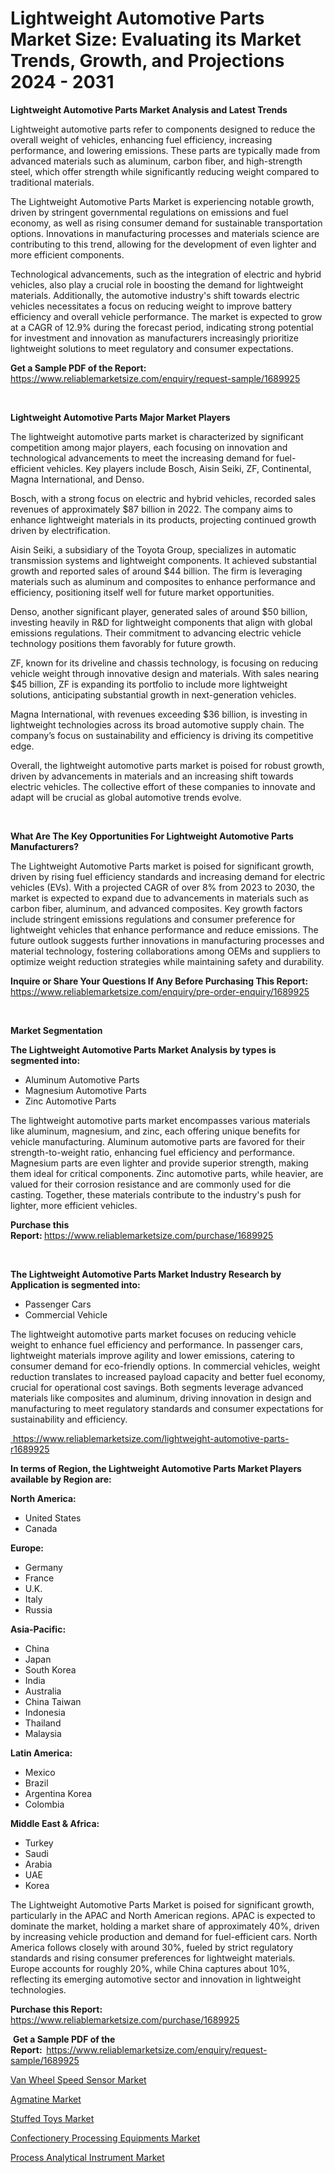 <p><h1>Lightweight Automotive Parts Market Size: Evaluating its Market Trends, Growth, and Projections 2024 - 2031</h1></p><p><strong>Lightweight Automotive Parts Market Analysis and Latest Trends</strong></p>
<p><p>Lightweight automotive parts refer to components designed to reduce the overall weight of vehicles, enhancing fuel efficiency, increasing performance, and lowering emissions. These parts are typically made from advanced materials such as aluminum, carbon fiber, and high-strength steel, which offer strength while significantly reducing weight compared to traditional materials.</p><p>The Lightweight Automotive Parts Market is experiencing notable growth, driven by stringent governmental regulations on emissions and fuel economy, as well as rising consumer demand for sustainable transportation options. Innovations in manufacturing processes and materials science are contributing to this trend, allowing for the development of even lighter and more efficient components.</p><p>Technological advancements, such as the integration of electric and hybrid vehicles, also play a crucial role in boosting the demand for lightweight materials. Additionally, the automotive industry's shift towards electric vehicles necessitates a focus on reducing weight to improve battery efficiency and overall vehicle performance. The market is expected to grow at a CAGR of 12.9% during the forecast period, indicating strong potential for investment and innovation as manufacturers increasingly prioritize lightweight solutions to meet regulatory and consumer expectations.</p></p>
<p><strong>Get a Sample PDF of the Report:&nbsp;</strong> <a href="https://www.reliablemarketsize.com/enquiry/request-sample/1689925?utm_campaign=1510&utm_medium=2&utm_source=Github&utm_content=ia&utm_term=17102024&utm_id=lightweight-automotive-parts">https://www.reliablemarketsize.com/enquiry/request-sample/1689925</a></p>
<p>&nbsp;</p>
<p><strong>Lightweight Automotive Parts Major Market Players</strong></p>
<p><p>The lightweight automotive parts market is characterized by significant competition among major players, each focusing on innovation and technological advancements to meet the increasing demand for fuel-efficient vehicles. Key players include Bosch, Aisin Seiki, ZF, Continental, Magna International, and Denso. </p><p>Bosch, with a strong focus on electric and hybrid vehicles, recorded sales revenues of approximately $87 billion in 2022. The company aims to enhance lightweight materials in its products, projecting continued growth driven by electrification.</p><p>Aisin Seiki, a subsidiary of the Toyota Group, specializes in automatic transmission systems and lightweight components. It achieved substantial growth and reported sales of around $44 billion. The firm is leveraging materials such as aluminum and composites to enhance performance and efficiency, positioning itself well for future market opportunities.</p><p>Denso, another significant player, generated sales of around $50 billion, investing heavily in R&D for lightweight components that align with global emissions regulations. Their commitment to advancing electric vehicle technology positions them favorably for future growth.</p><p>ZF, known for its driveline and chassis technology, is focusing on reducing vehicle weight through innovative design and materials. With sales nearing $45 billion, ZF is expanding its portfolio to include more lightweight solutions, anticipating substantial growth in next-generation vehicles.</p><p>Magna International, with revenues exceeding $36 billion, is investing in lightweight technologies across its broad automotive supply chain. The company’s focus on sustainability and efficiency is driving its competitive edge.</p><p>Overall, the lightweight automotive parts market is poised for robust growth, driven by advancements in materials and an increasing shift towards electric vehicles. The collective effort of these companies to innovate and adapt will be crucial as global automotive trends evolve.</p></p>
<p>&nbsp;</p>
<p><strong>What Are The Key Opportunities For Lightweight Automotive Parts Manufacturers?</strong></p>
<p><p>The Lightweight Automotive Parts market is poised for significant growth, driven by rising fuel efficiency standards and increasing demand for electric vehicles (EVs). With a projected CAGR of over 8% from 2023 to 2030, the market is expected to expand due to advancements in materials such as carbon fiber, aluminum, and advanced composites. Key growth factors include stringent emissions regulations and consumer preference for lightweight vehicles that enhance performance and reduce emissions. The future outlook suggests further innovations in manufacturing processes and material technology, fostering collaborations among OEMs and suppliers to optimize weight reduction strategies while maintaining safety and durability.</p></p>
<p><strong>Inquire or Share Your Questions If Any Before Purchasing This Report:</strong> <a href="https://www.reliablemarketsize.com/enquiry/pre-order-enquiry/1689925?utm_campaign=1510&utm_medium=2&utm_source=Github&utm_content=ia&utm_term=17102024&utm_id=lightweight-automotive-parts">https://www.reliablemarketsize.com/enquiry/pre-order-enquiry/1689925</a></p>
<p>&nbsp;</p>
<p><strong>Market Segmentation</strong></p>
<p><strong>The Lightweight Automotive Parts Market Analysis by types is segmented into:</strong></p>
<p><ul><li>Aluminum Automotive Parts</li><li>Magnesium Automotive Parts</li><li>Zinc Automotive Parts</li></ul></p>
<p><p>The lightweight automotive parts market encompasses various materials like aluminum, magnesium, and zinc, each offering unique benefits for vehicle manufacturing. Aluminum automotive parts are favored for their strength-to-weight ratio, enhancing fuel efficiency and performance. Magnesium parts are even lighter and provide superior strength, making them ideal for critical components. Zinc automotive parts, while heavier, are valued for their corrosion resistance and are commonly used for die casting. Together, these materials contribute to the industry's push for lighter, more efficient vehicles.</p></p>
<p><strong>Purchase this Report:&nbsp;</strong><a href="https://www.reliablemarketsize.com/purchase/1689925?utm_campaign=1510&utm_medium=2&utm_source=Github&utm_content=ia&utm_term=17102024&utm_id=lightweight-automotive-parts">https://www.reliablemarketsize.com/purchase/1689925</a></p>
<p>&nbsp;</p>
<p><strong>The Lightweight Automotive Parts Market Industry Research by Application is segmented into:</strong></p>
<p><ul><li>Passenger Cars</li><li>Commercial Vehicle</li></ul></p>
<p><p>The lightweight automotive parts market focuses on reducing vehicle weight to enhance fuel efficiency and performance. In passenger cars, lightweight materials improve agility and lower emissions, catering to consumer demand for eco-friendly options. In commercial vehicles, weight reduction translates to increased payload capacity and better fuel economy, crucial for operational cost savings. Both segments leverage advanced materials like composites and aluminum, driving innovation in design and manufacturing to meet regulatory standards and consumer expectations for sustainability and efficiency.</p></p>
<p><a href="https://www.reliablemarketsize.com/lightweight-automotive-parts-r1689925?utm_campaign=1510&utm_medium=2&utm_source=Github&utm_content=ia&utm_term=17102024&utm_id=lightweight-automotive-parts">&nbsp;https://www.reliablemarketsize.com/lightweight-automotive-parts-r1689925</a></p>
<p><strong>In terms of Region, the Lightweight Automotive Parts Market Players available by Region are:</strong></p>
<p>
    <p> <strong> North America: </strong>
        <ul>
            <li>United States</li>
            <li>Canada</li>
        </ul>
        </p> 
    <p> <strong> Europe: </strong>
        <ul>
            <li>Germany</li>
            <li>France</li>
            <li>U.K.</li>
            <li>Italy</li>
            <li>Russia</li>
        </ul>
        </p> 
    <p> <strong> Asia-Pacific: </strong>
        <ul>
            <li>China</li>
            <li>Japan</li>
            <li>South Korea</li>
            <li>India</li>
            <li>Australia</li>
            <li>China Taiwan</li>
            <li>Indonesia</li>
            <li>Thailand</li>
            <li>Malaysia</li>
        </ul>
        </p> 
    <p> <strong> Latin America: </strong>
        <ul>
            <li>Mexico</li>
            <li>Brazil</li>
            <li>Argentina Korea</li>
            <li>Colombia</li>
        </ul>
        </p> 
    <p> <strong> Middle East & Africa: </strong>
        <ul>
            <li>Turkey</li>
            <li>Saudi</li>
            <li>Arabia</li>
            <li>UAE</li>
            <li>Korea</li>
        </ul>
    </p>
    </p>
<p><p>The Lightweight Automotive Parts Market is poised for significant growth, particularly in the APAC and North American regions. APAC is expected to dominate the market, holding a market share of approximately 40%, driven by increasing vehicle production and demand for fuel-efficient cars. North America follows closely with around 30%, fueled by strict regulatory standards and rising consumer preferences for lightweight materials. Europe accounts for roughly 20%, while China captures about 10%, reflecting its emerging automotive sector and innovation in lightweight technologies.</p></p>
<p><strong>Purchase this Report: </strong><a href="https://www.reliablemarketsize.com/purchase/1689925?utm_campaign=1510&utm_medium=2&utm_source=Github&utm_content=ia&utm_term=17102024&utm_id=lightweight-automotive-parts">https://www.reliablemarketsize.com/purchase/1689925</a></p>
<p>&nbsp;<strong>Get a Sample PDF of the Report:&nbsp;&nbsp;</strong><a href="https://www.reliablemarketsize.com/enquiry/request-sample/1689925?utm_campaign=1510&utm_medium=2&utm_source=Github&utm_content=ia&utm_term=17102024&utm_id=lightweight-automotive-parts">https://www.reliablemarketsize.com/enquiry/request-sample/1689925</a></p>
<p><strong></strong></p>
<p><p><a href="https://github.com/juniordelafrance/Market-Research-Report-List-5/blob/main/van-wheel-speed-sensor-market.md?utm_campaign=1510&utm_medium=2&utm_source=Github&utm_content=ia&utm_term=17102024&utm_id=lightweight-automotive-parts">Van Wheel Speed Sensor Market</a></p><p><a href="https://www.linkedin.com/pulse/agmatine-market-global-insights-sales-trends-2024-2031-pereops-qvuze?utm_campaign=1510&utm_medium=2&utm_source=Github&utm_content=ia&utm_term=17102024&utm_id=lightweight-automotive-parts">Agmatine Market</a></p><p><a href="https://www.linkedin.com/pulse/stuffed-toys-market-size-share-trends-analysis-report-end-use-basue?utm_campaign=1510&utm_medium=2&utm_source=Github&utm_content=ia&utm_term=17102024&utm_id=lightweight-automotive-parts">Stuffed Toys Market</a></p><p><a href="https://github.com/FassouRP/Market-Research-Report-List-6/blob/main/confectionery-processing-equipments-market.md?utm_campaign=1510&utm_medium=2&utm_source=Github&utm_content=ia&utm_term=17102024&utm_id=lightweight-automotive-parts">Confectionery Processing Equipments Market</a></p><p><a href="https://issuu.com/reportprime-2/docs/process-analytical-instrument-marke_7caa8f3ad8b265?utm_campaign=1510&utm_medium=2&utm_source=Github&utm_content=ia&utm_term=17102024&utm_id=lightweight-automotive-parts">Process Analytical Instrument Market</a></p></p>